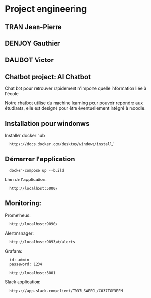 # Project engineering
## TRAN Jean-Pierre
## DENJOY Gauthier
## DALIBOT Victor

## Chatbot project: AI Chatbot

Chat bot pour retrouver rapidement n'importe quelle information liée à l'école

Notre chatbot utilise du machine learning pour pouvoir repondre aux étudiants, elle est designé pour être éventuellement intégré à moodle.

## Installation pour windonws

Installer docker hub
    
      https://docs.docker.com/desktop/windows/install/
  
## Démarrer l'application

      docker-compose up --build

Lien de l'application:

      http://localhost:5000/
      
## Monitoring:

Prometheus:

      http://localhost:9090/

Alertmanager:

      http://localhost:9093/#/alerts

Grafana:

      id: admin
      passeword: 1234

      http://localhost:3001

Slack application:

      https://app.slack.com/client/T037LSWEPDL/C037TGF3EFM
